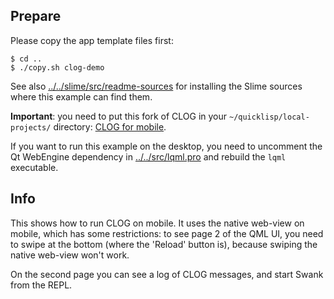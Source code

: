 
Prepare
-------

Please copy the app template files first:
```
$ cd ..
$ ./copy.sh clog-demo
```

See also [../../slime/src/readme-sources](../../slime/src/readme-sources.md)
for installing the Slime sources where this example can find them.

**Important**: you need to put this fork of CLOG in your
`~/quicklisp/local-projects/` directory:
[CLOG for mobile](https://github.com/pls153/clog).

If you want to run this example on the desktop, you need to uncomment the Qt
WebEngine dependency in [../../src/lqml.pro](../../src/lqmp.pro) and rebuild
the `lqml` executable.



Info
----

This shows how to run CLOG on mobile. It uses the native web-view on mobile,
which has some restrictions: to see page 2 of the QML UI, you need to swipe
at the bottom (where the 'Reload' button is), because swiping the native
web-view won't work.

On the second page you can see a log of CLOG messages, and start Swank from the
REPL.
